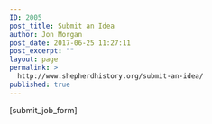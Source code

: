 ```yaml
---
ID: 2005
post_title: Submit an Idea
author: Jon Morgan
post_date: 2017-06-25 11:27:11
post_excerpt: ""
layout: page
permalink: >
  http://www.shepherdhistory.org/submit-an-idea/
published: true
---
```

[submit_job_form]